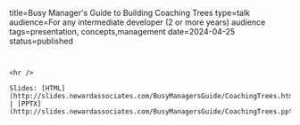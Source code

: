 title=Busy Manager's Guide to Building Coaching Trees
type=talk
audience=For any intermediate developer (2 or more years) audience
tags=presentation, concepts,management
date=2024-04-25
status=published
~~~~~~

    
<hr />

Slides: [HTML](http://slides.newardassociates.com/BusyManagersGuide/CoachingTrees.html) | [PPTX](http://slides.newardassociates.com/BusyManagersGuide/CoachingTrees.pptx)
